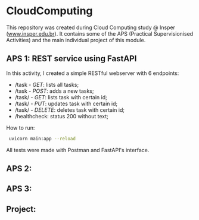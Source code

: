 # CloudComputing

This repository was created during Cloud Computing study @ Insper (www.insper.edu.br). It contains some of the APS (Practical Supervisionised Activities) and the main individual project of this module.

## APS 1: REST service using FastAPI

In this activity, I created a simple RESTful webserver with 6 endpoints:
- /task - *GET*: lists all tasks;
- /task - *POST*: adds a new tasks;
- /task/<id> - *GET*: lists task with certain id;
- /task/<id> - *PUT*: updates task with certain id;
- /task/<id> - *DELETE*: deletes task with certain id;
- /healthcheck: status 200 without text;
  
How to run:
```bash
 uvicorn main:app --reload
```
All tests were made with Postman and FastAPI's interface.

## APS 2:


## APS 3:


## Project:

